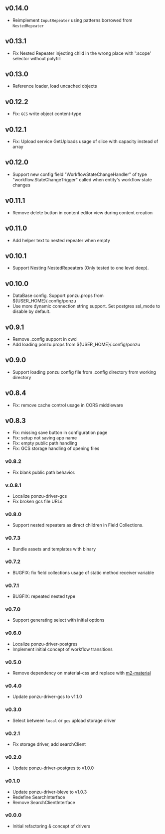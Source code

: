 ## v0.14.0
- Reimplement `InputRepeater` using patterns borrowed from `NestedRepeater`

## v0.13.1
- Fix Nested Repeater injecting child in the wrong place with ':scope' selector without polyfill

## v0.13.0
- Reference loader, load uncached objects


## v0.12.2
- Fix: `GCS` write object content-type


## v0.12.1
- Fix: Upload service GetUploads usage of slice with capacity instead of array


## v0.12.0
- Support new config field "WorkflowStateChangeHandler" of type "workflow.StateChangeTrigger" called when entity's workflow state changes


## v0.11.1
- Remove delete button in content editor view during content creation


## v0.11.0
- Add helper text to nested repeater when empty


## v0.10.1
- Support Nesting NestedRepeaters (Only tested to one level deep).


## v0.10.0
- DataBase config. Support ponzu.props from ${USER_HOME}/.config/ponzu
- Use more dynamic connection string support. Set postgres ssl_mode to disable by default.


## v0.9.1
- Remove .config support in cwd
- Add loading ponzu.props from ${USER_HOME}/.config/ponzu


## v0.9.0
- Support loading ponzu config file from .config directory from working directory


## v0.8.4
- Fix: remove cache control usage in CORS middleware


## v0.8.3
- Fix: missing save button in configuration page
- Fix: setup not saving app name
- Fix: empty public path handling
- Fix: GCS storage handling of opening files


### v0.8.2
- Fix blank public path behavior.


### v.0.8.1
- Localize ponzu-driver-gcs
- Fix broken gcs file URLs


### v0.8.0
- Support nested repeaters as direct children in Field Collections.


### v0.7.3
- Bundle assets and templates with binary


### v0.7.2
- BUGFIX: fix field collections usage of static method receiver variable


### v0.7.1
- BUGFIX: repeated nested type


### v0.7.0
- Support generating select with initial options


### v0.6.0
- Localize ponzu-driver-postgres
- Implement initial concept of workflow transitions


### v0.5.0
- Remove dependency on material-css and replace with [m2-material](https://m2.material.io/)


### v0.4.0
- Update ponzu-driver-gcs to v1.1.0


### v0.3.0
- Select between `local` or `gcs` upload storage driver


### v0.2.1
- Fix storage driver, add searchClient


### v0.2.0
- Update ponzu-driver-postgres to v1.0.0


### v0.1.0
- Update ponzu-driver-bleve to v1.0.3
- Redefine SearchInterface
- Remove SearchClientInterface


### v0.0.0
- Initial refactoring & concept of drivers
